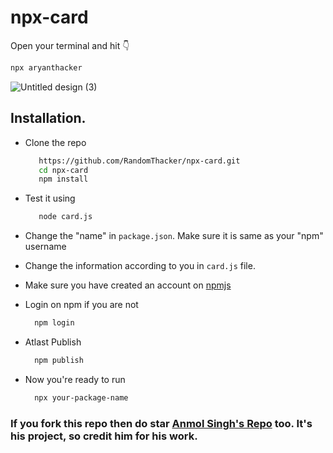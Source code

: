 # npx-card

Open your terminal and hit 👇
```bash
npx aryanthacker
```

![Untitled design (3)](https://github.com/RandomThacker/npx-card/assets/141705990/693f05ff-85fb-47a9-9417-a0ec7da71477)


## Installation.

 - Clone the repo
   ```bash
      https://github.com/RandomThacker/npx-card.git
      cd npx-card
      npm install
   ```
 - Test it using
  
   ```bash
      node card.js
   ```
 - Change the "name" in `package.json`. Make sure it is same as your "npm" username
 - Change the information according to you in `card.js` file. 
 - Make sure you have created an account on <a href="https://www.npmjs.com/">npmjs</a>
 - Login on npm if you are not
    ```bash
      npm login
    ```
 - Atlast Publish
  
    ```bash
      npm publish
    ```
 - Now you're ready to run 
 
    ```bash
      npx your-package-name
    ```

### If you fork this repo then do star <a href="https://github.com/anmol098/npx_card">Anmol Singh's Repo</a> too. It's his project, so credit him for his work.


